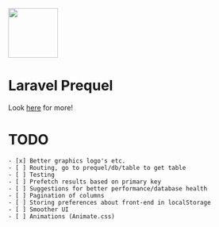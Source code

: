 <img width="100" src="https://raw.githubusercontent.com/Protoqol/Prequel/master/public/favicon.png?token=AMHFPMA32IS2UN4UIRWXR5S4777EA">

# Laravel Prequel

Look [here](https://protoqol.github.io/Prequel/) for more!

# TODO
    - [x] Better graphics logo's etc.
    - [ ] Routing, go to prequel/db/table to get table
    - [ ] Testing
    - [ ] Prefetch results based on primary key
    - [ ] Suggestions for better performance/database health
    - [ ] Pagination of columns
    - [ ] Storing preferences about front-end in localStorage
    - [ ] Smoother UI
    - [ ] Animations (Animate.css)
